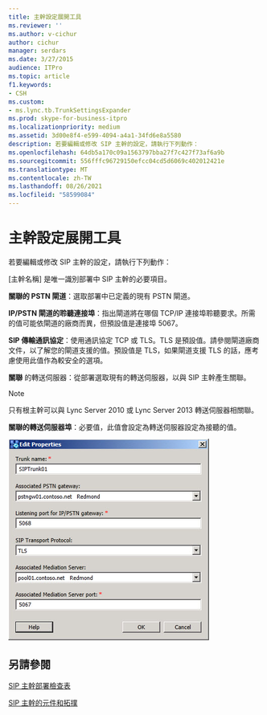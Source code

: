 ```yaml
---
title: 主幹設定展開工具
ms.reviewer: ''
ms.author: v-cichur
author: cichur
manager: serdars
ms.date: 3/27/2015
audience: ITPro
ms.topic: article
f1.keywords:
- CSH
ms.custom:
- ms.lync.tb.TrunkSettingsExpander
ms.prod: skype-for-business-itpro
ms.localizationpriority: medium
ms.assetid: 3d00e8f4-e599-4094-a4a1-34fd6e8a5580
description: 若要編輯或修改 SIP 主幹的設定，請執行下列動作：
ms.openlocfilehash: 64db5a170c09a1563797bba27f7c427f73af6a9b
ms.sourcegitcommit: 556fffc96729150efcc04cd5d6069c402012421e
ms.translationtype: MT
ms.contentlocale: zh-TW
ms.lasthandoff: 08/26/2021
ms.locfileid: "58599084"
---
```

# <a name="trunk-settings-expander"></a>主幹設定展開工具

若要編輯或修改 SIP 主幹的設定，請執行下列動作：

 [主幹名稱] 是唯一識別部署中 SIP 主幹的必要項目。

 **關聯的 PSTN 閘道**：選取部署中已定義的現有 PSTN 閘道。

 **IP/PSTN 閘道的聆聽連接埠**：指出閘道將在哪個 TCP/IP 連接埠聆聽要求。所需的值可能依閘道的廠商而異，但預設值是連接埠 5067。

 **SIP 傳輸通訊協定**：使用通訊協定 TCP 或 TLS。TLS 是預設值。請參閱閘道廠商文件，以了解您的閘道支援的值。預設值是 TLS，如果閘道支援 TLS 的話，應考慮使用此值作為較安全的選項。

 **關聯** 的轉送伺服器：從部署選取現有的轉送伺服器，以與 SIP 主幹產生關聯。

> [!NOTE]
> 只有根主幹可以與 Lync Server 2010 或 Lync Server 2013 轉送伺服器相關聯。

 **關聯的轉送伺服器埠**：必要值，此值會設定為轉送伺服器設定為接聽的值。

![主幹設定展開工具](../../media/Trunk_Settings_Expander.jpg)

## <a name="see-also"></a>另請參閱

[SIP 主幹部署檢查表](/previous-versions/office/lync-server-2013/lync-server-2013-sip-trunk-deployment-checklist)

[SIP 主幹的元件和拓撲](/previous-versions/office/lync-server-2013/lync-server-2013-components-and-topologies-for-sip-trunking)